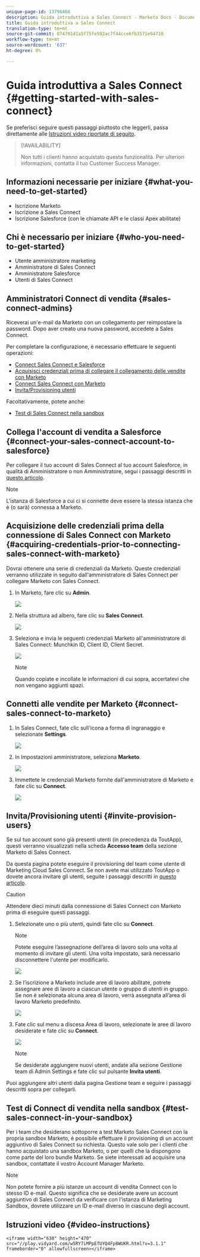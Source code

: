 ```yaml
---
unique-page-id: 13796466
description: Guida introduttiva a Sales Connect - Marketo Docs - Documentazione prodotto
title: Guida introduttiva a Sales Connect
translation-type: tm+mt
source-git-commit: 074701d1a5f75fe592ac7f44cce6fb3571e94710
workflow-type: tm+mt
source-wordcount: '637'
ht-degree: 0%

---
```



# Guida introduttiva a Sales Connect {#getting-started-with-sales-connect}

Se preferisci seguire questi passaggi piuttosto che leggerli, passa direttamente alle [Istruzioni video riportate di seguito](#video).

>[!AVAILABILITY]
>
>
>Non tutti i clienti hanno acquistato questa funzionalità. Per ulteriori informazioni, contatta il tuo Customer Success Manager.

## Informazioni necessarie per iniziare {#what-you-need-to-get-started}

* Iscrizione Marketo
* Iscrizione a Sales Connect
* Iscrizione Salesforce (con le chiamate API e le classi Apex abilitate)

## Chi è necessario per iniziare {#who-you-need-to-get-started}

* Utente amministratore marketing
* Amministratore di Sales Connect
* Amministratore Salesforce
* Utenti di Sales Connect

## Amministratori Connect di vendita {#sales-connect-admins}

Riceverai un&#39;e-mail da Marketo con un collegamento per reimpostare la password. Dopo aver creato una nuova password, accedete a Sales Connect.

Per completare la configurazione, è necessario effettuare le seguenti operazioni:

* [Connect Sales Connect e Salesforce](#sfdc)
* [Acquisisci credenziali prima di collegare il collegamento delle vendite con Marketo](#acquire)
* [Connect Sales Connect con Marketo](#mkto)
* [Invita/Provisioning utenti](#IPU)

Facoltativamente, potete anche:

* [Test di Sales Connect nella sandbox](#sandbox)

## Collega l&#39;account di vendita a Salesforce {#connect-your-sales-connect-account-to-salesforce}

Per collegare il tuo account di Sales Connect al tuo account Salesforce, in qualità di Amministratore o non Amministratore, segui i passaggi descritti in [questo articolo](http://docs.marketo.com/x/JwDb).

>[!NOTE]
>
>L&#39;istanza di Salesforce a cui ci si connette deve essere la stessa istanza che è (o sarà) connessa a Marketo.

## Acquisizione delle credenziali prima della connessione di Sales Connect con Marketo {#acquiring-credentials-prior-to-connecting-sales-connect-with-marketo}

Dovrai ottenere una serie di credenziali da Marketo. Queste credenziali verranno utilizzate in seguito dall&#39;amministratore di Sales Connect per collegare Marketo con Sales Connect.

1. In Marketo, fare clic su **Admin**.

   ![](assets/one.png)

1. Nella struttura ad albero, fare clic su **Sales Connect**.

   ![](assets/two.png)

1. Seleziona e invia le seguenti credenziali Marketo all&#39;amministratore di Sales Connect: Munchkin ID, Client ID, Client Secret.

   ![](assets/3.jpg)

   >[!NOTE]
   >
   >Quando copiate e incollate le informazioni di cui sopra, accertatevi che non vengano aggiunti spazi.

## Connetti alle vendite per Marketo {#connect-sales-connect-to-marketo}

1. In Sales Connect, fate clic sull&#39;icona a forma di ingranaggio e selezionate **Settings**.

   ![](assets/four.png)

1. In Impostazioni amministratore, seleziona **Marketo**.

   ![](assets/eight.png)

1. Immettete le credenziali Marketo fornite dall&#39;amministratore di Marketo e fate clic su **Connect**.

   ![](assets/credentials.png)

## Invita/Provisioning utenti {#invite-provision-users}

Se sul tuo account sono già presenti utenti (in precedenza da ToutApp), questi verranno visualizzati nella scheda **Accesso team** della sezione Marketo di Sales Connect.

Da questa pagina potete eseguire il provisioning del team come utente di Marketing Cloud Sales Connect. Se non avete mai utilizzato ToutApp o dovete ancora invitare gli utenti, seguite i passaggi descritti in [questo articolo](http://docs.marketo.com/display/TOUT/Invite+Team+Members).

>[!CAUTION]
>
>Attendere dieci minuti dalla connessione di Sales Connect con Marketo prima di eseguire questi passaggi.

1. Selezionate uno o più utenti, quindi fate clic su **Connect**.

   >[!NOTE]
   >
   >Potete eseguire l’assegnazione dell’area di lavoro solo una volta al momento di invitare gli utenti. Una volta impostato, sarà necessario disconnettere l&#39;utente per modificarlo.

   ![](assets/users.png)

1. Se l’iscrizione a Marketo include aree di lavoro abilitate, potrete assegnare aree di lavoro a ciascun utente o gruppo di utenti in gruppo. Se non è selezionata alcuna area di lavoro, verrà assegnata all’area di lavoro Marketo predefinito.

   ![](assets/nine.jpg)

1. Fate clic sul menu a discesa Area di lavoro, selezionate le aree di lavoro desiderate e fate clic su **Connect**.

   ![](assets/ten.png)

   >[!NOTE]
   >
   >Se desiderate aggiungere nuovi utenti, andate alla sezione Gestione team di Admin Settings e fate clic sul pulsante **Invita utenti**.

Puoi aggiungere altri utenti dalla pagina Gestione team e seguire i passaggi descritti sopra per collegarli.

## Test di Connect di vendita nella sandbox {#test-sales-connect-in-your-sandbox}

Per i team che desiderano sottoporre a test Marketo Sales Connect con la propria sandbox Marketo, è possibile effettuare il provisioning di un account aggiuntivo di Sales Connect su richiesta. Questo vale solo per i clienti che hanno acquistato una sandbox Marketo, o per quelli che la dispongono come parte del loro bundle Marketo. Se siete interessati ad acquisire una sandbox, contattate il vostro Account Manager Marketo.

>[!NOTE]
>
>Non potete fornire a più istanze un account di vendita Connect con lo stesso ID e-mail. Questo significa che se desiderate avere un account aggiuntivo di Sales Connect da verificare con l&#39;istanza di Marketing Sandbox, dovrete utilizzare un ID e-mail diverso in ciascuno degli account.

## Istruzioni video {#video-instructions}

`<iframe width="630" height="470" src="//play.vidyard.com/w5RY7iMPpEfUYQ4Fp8WUKR.html?v=3.1.1" frameborder="0" allowfullscreen></iframe>`
